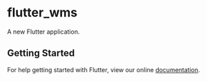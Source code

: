 # flutter_wms

A new Flutter application.

## Getting Started

For help getting started with Flutter, view our online
[documentation](https://flutter.io/).
